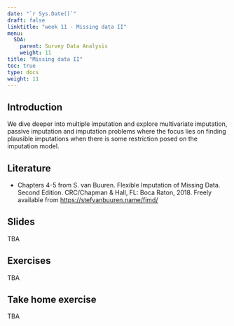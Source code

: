 ```yaml
---
date: "`r Sys.Date()`"
draft: false
linktitle: "week 11 - Missing data II"
menu:
  SDA:
    parent: Survey Data Analysis
    weight: 11
title: "Missing data II"
toc: true
type: docs
weight: 11
---
```


## Introduction

We dive deeper into multiple imputation and explore multivariate imputation, passive imputation and imputation problems where the focus lies on finding plausible imputations when there is some restriction posed on the imputation model.

## Literature

- Chapters 4-5 from S. van Buuren. Flexible Imputation of Missing Data. Second Edition. CRC/Chapman & Hall, FL: Boca Raton, 2018. Freely available from https://stefvanbuuren.name/fimd/

## Slides

TBA

## Exercises

TBA

## Take home exercise

TBA


